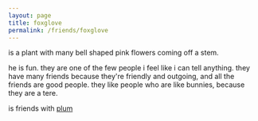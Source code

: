 ```yaml
---
layout: page
title: foxglove
permalink: /friends/foxglove
---
```


is a plant with many bell shaped pink flowers coming off a stem. 

he is fun. they are one of the few people i feel like i can tell anything. they have many friends because they're friendly and outgoing, and all the friends are good people. they like people who are like bunnies, because they are a tere.

is friends with [plum](/friends/plum)